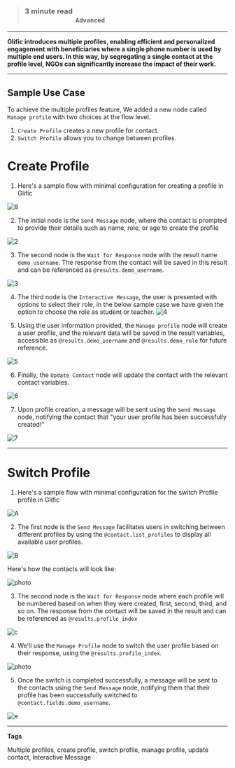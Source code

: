 > ### **3 minute read &nbsp; &nbsp; &nbsp; &nbsp; &nbsp; &nbsp; &nbsp; &nbsp; &nbsp; &nbsp; &nbsp; &nbsp; &nbsp; &nbsp; &nbsp; &nbsp; &nbsp; &nbsp; &nbsp; &nbsp; &nbsp; &nbsp; &nbsp; &nbsp; &nbsp; &nbsp; &nbsp; &nbsp; &nbsp; &nbsp; &nbsp; &nbsp; &nbsp; &nbsp; &nbsp; &nbsp; &nbsp; &nbsp; &nbsp; &nbsp; &nbsp; &nbsp; &nbsp; &nbsp; &nbsp; &nbsp; &nbsp; &nbsp; &nbsp; &nbsp; &nbsp; &nbsp; &nbsp; &nbsp; &nbsp; &nbsp; &nbsp; &nbsp; &nbsp; &nbsp; `Advanced`**
___

**Glific introduces multiple profiles, enabling efficient and personalized engagement with beneficiaries where a single phone number is used by multiple end users.  In this way, by segregating a single contact at the profile level, NGOs can significantly increase the impact of their work.**

___
## Sample Use Case

To achieve the multiple profiles feature, We added a new node called` Manage profile` with two choices at the flow level.

1. `Create Profile` creates a new profile for contact.
1. `Switch Profile` allows you to change between profiles.


# Create Profile
1.  Here's a sample flow with minimal configuration for creating a profile in Glific

![8](https://github.com/glific/docs/assets/90472056/e9d125d5-73fd-4c94-8ed8-00362ba9e1e7)

2. The initial node is the `Send Message` node, where the contact is prompted to provide their details such as name, role, or age to create the profile

![2](https://github.com/glific/docs/assets/90472056/5cb5141a-8452-4966-a57b-f788e4617973)

3. The second node is the `Wait for Response` node with the result name `demo_username`. The response from the contact will be saved in this result and can be referenced as `@results.demo_username`.

![3](https://github.com/glific/docs/assets/90472056/ae24afad-bf49-4066-a2aa-c977d54b2f88)

4. The third node is the `Interactive Message`, the user is presented with options to select their role, in the below sample case we have given the option to choose the role as student or teacher.
![4](https://github.com/glific/docs/assets/90472056/7eb71142-f078-4712-a555-303811b46b00)

5. Using the user information provided, the `Manage profile` node will create a user profile, and the relevant data will be saved in the result variables, accessible as `@results.demo_username` and `@results.demo_role` for future reference.

![5](https://github.com/glific/docs/assets/90472056/50632c81-d701-4e3f-8462-de5e8135d539)

6. Finally, the `Update Contact` node will update the contact with the relevant contact variables.

![6](https://github.com/glific/docs/assets/90472056/3352a26c-d473-4411-baff-c02273bd3bf8)

7. Upon profile creation, a message will be sent using the `Send Message` node, notifying the contact that "your user profile has been successfully created!"

![7](https://github.com/glific/docs/assets/90472056/f8df2640-bd4d-462d-8989-da706060669d)

___

# Switch Profile

1.  Here's a sample flow with minimal configuration for the switch Profile profile in Glific

![A](https://github.com/glific/docs/assets/90472056/a28c9453-948e-4399-a205-8414e7bb84ee)

2. The first node is the `Send Message` facilitates users in switching between different profiles by using the `@contact.list_profiles` to display all available user profiles.

![B](https://github.com/glific/docs/assets/90472056/858acf8d-a009-4a2e-9a31-9ac253337cb4)

Here's how the contacts will look like:

![photo](https://github.com/glific/docs/assets/90472056/8aa0ac0a-b002-4d42-a29b-353ef53a2e1d)

3.  The second node is the `Wait for Response` node where each profile will be numbered based on when they were created, first, second, third, and so on. The response from the contact will be saved in the result and can be referenced as `@results.profile_index`

![c](https://github.com/glific/docs/assets/90472056/ecac5c43-188b-4fa1-bab9-fa17b1aaf444)

4. We'll use the `Manage Profile` node to switch the user profile based on their response, using the `@results.profile_index`.

![photo](https://github.com/glific/docs/assets/90472056/67a91eff-ee57-4965-94c4-ab9d25b20ef4)

5. Once the switch is completed successfully, a message will be sent to the contacts using the `Send Message` node, notifying them that their profile has been successfully switched to` @contact.fields.demo_username`.

![e](https://github.com/glific/docs/assets/90472056/505e664a-282b-450b-a654-daf6241bc512)

___


**Tags**

Multiple profiles, create profile, switch profile, manage profile, update contact, Interactive Message